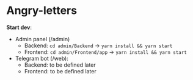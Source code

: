 # Angry-letters

**Start dev**:
- Admin panel (/admin)
    - Backend: `cd admin/Backend` -> `yarn install && yarn start`
    - Frontend: `cd admin/Frontend/app` -> `yarn install && yarn start`
- Telegram bot (/web):
    - Backend: to be defined later
    - Frontend: to be defined later
